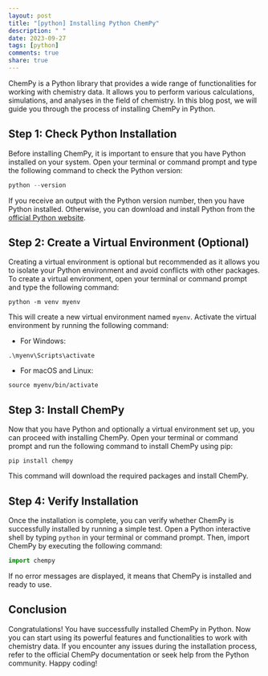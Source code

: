 ```yaml
---
layout: post
title: "[python] Installing Python ChemPy"
description: " "
date: 2023-09-27
tags: [python]
comments: true
share: true
---
```


ChemPy is a Python library that provides a wide range of functionalities for working with chemistry data. It allows you to perform various calculations, simulations, and analyses in the field of chemistry. In this blog post, we will guide you through the process of installing ChemPy in Python.

## Step 1: Check Python Installation

Before installing ChemPy, it is important to ensure that you have Python installed on your system. Open your terminal or command prompt and type the following command to check the Python version:

```python
python --version
```

If you receive an output with the Python version number, then you have Python installed. Otherwise, you can download and install Python from the [official Python website](https://www.python.org/downloads/).

## Step 2: Create a Virtual Environment (Optional)

Creating a virtual environment is optional but recommended as it allows you to isolate your Python environment and avoid conflicts with other packages. To create a virtual environment, open your terminal or command prompt and type the following command:

```shell
python -m venv myenv
```

This will create a new virtual environment named `myenv`. Activate the virtual environment by running the following command:

- For Windows:

```shell
.\myenv\Scripts\activate
```

- For macOS and Linux:

```shell
source myenv/bin/activate
```

## Step 3: Install ChemPy

Now that you have Python and optionally a virtual environment set up, you can proceed with installing ChemPy. Open your terminal or command prompt and run the following command to install ChemPy using pip:

```shell
pip install chempy
```

This command will download the required packages and install ChemPy.

## Step 4: Verify Installation

Once the installation is complete, you can verify whether ChemPy is successfully installed by running a simple test. Open a Python interactive shell by typing `python` in your terminal or command prompt. Then, import ChemPy by executing the following command:

```python
import chempy
```

If no error messages are displayed, it means that ChemPy is installed and ready to use.

## Conclusion

Congratulations! You have successfully installed ChemPy in Python. Now you can start using its powerful features and functionalities to work with chemistry data. If you encounter any issues during the installation process, refer to the official ChemPy documentation or seek help from the Python community. Happy coding!